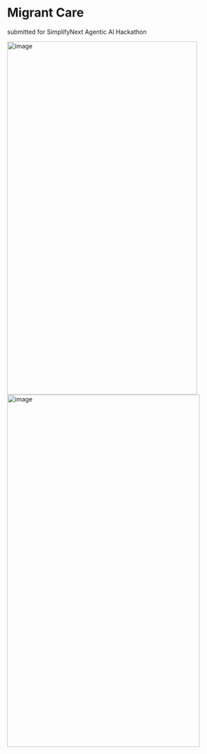 # Migrant Care

submitted for SimplifyNext Agentic AI Hackathon

<img width="440" height="819" alt="image" src="https://github.com/user-attachments/assets/b9bf88be-2bce-4e50-97e6-d0bfe730a318" />

<img width="446" height="817" alt="image" src="https://github.com/user-attachments/assets/ae564e92-296f-44e0-a377-af569ffeeb7d" />


